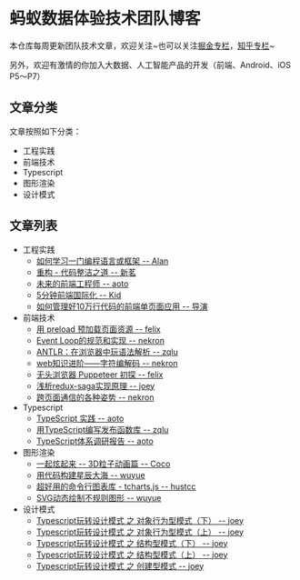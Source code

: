 # 蚂蚁数据体验技术团队博客
本仓库每周更新团队技术文章，欢迎关注~也可以关注[掘金专栏](https://juejin.im/user/59659aff5188250cf956e6dd)，[知乎专栏](https://zhuanlan.zhihu.com/front)~

另外，欢迎有激情的你加入大数据、人工智能产品的开发（前端、Android、iOS P5～P7）

## 文章分类
文章按照如下分类：
 - 工程实践
 - 前端技术
 - Typescript
 - 图形渲染
 - 设计模式

## 文章列表
* 工程实践
    * [如何学习一门编程语言或框架 -- Alan](https://github.com/ProtoTeam/blog/blob/master/201803/1.md)
    * [重构 - 代码整洁之道 -- 新茗](https://github.com/ProtoTeam/blog/blob/master/201801/3.md)
    * [未来的前端工程师 -- aoto](https://github.com/ProtoTeam/blog/blob/master/201712/1.md)
    * [5分钟前端国际化 -- Kid](https://github.com/ProtoTeam/blog/blob/master/201710/1.md)
    * [如何管理好10万行代码的前端单页面应用 -- 导演](https://github.com/ProtoTeam/blog/blob/master/201709/1.md)
* 前端技术
    * [用 preload 预加载页面资源 -- felix](https://github.com/ProtoTeam/blog/blob/master/201802/1.md)
    * [Event Loop的规范和实现 -- nekron](https://github.com/ProtoTeam/blog/blob/master/201801/2.md)
    * [ANTLR：在浏览器中玩语法解析 -- zqlu](https://github.com/ProtoTeam/blog/blob/master/201712/2.md)
    * [web知识进阶——字符编解码 -- nekron](https://github.com/ProtoTeam/blog/blob/master/201712/3.md)
    * [无头浏览器 Puppeteer 初探 -- felix](https://github.com/ProtoTeam/blog/blob/master/201710/2.md)
    * [浅析redux-saga实现原理 -- joey](https://github.com/ProtoTeam/blog/blob/master/201710/3.md)
    * [跨页面通信的各种姿势 -- nekron](https://github.com/ProtoTeam/blog/blob/master/201709/3.md)
* Typescript
    * [TypeScript 实践 -- aoto](https://github.com/ProtoTeam/blog/blob/master/201803/2.md)
    * [用TypeScript编写发布函数库 -- zqlu](https://github.com/ProtoTeam/blog/blob/master/201711/4.md)
    * [TypeScript体系调研报告 -- aoto](https://github.com/ProtoTeam/blog/blob/master/201709/2.md)
* 图形渲染
    * [一起炫起来 -- 3D粒子动画篇 -- Coco](https://github.com/ProtoTeam/blog/blob/master/201711/1.md)
    * [用代码构建星辰大海 -- wuyue](https://github.com/ProtoTeam/blog/blob/master/201711/2.md)
    * [超好用的命令行图表库 - tcharts.js -- hustcc](https://github.com/ProtoTeam/blog/blob/master/201711/3.md)
    * [SVG动态绘制不规则图形 -- wuyue](https://github.com/ProtoTeam/blog/blob/master/201710/4.md)
* 设计模式
    * [Typescript玩转设计模式 之 对象行为型模式（下） -- joey](https://github.com/ProtoTeam/blog/blob/master/201802/2.md)
    * [Typescript玩转设计模式 之 对象行为型模式（上） -- joey](https://github.com/ProtoTeam/blog/blob/master/201801/1.md)
    * [Typescript玩转设计模式 之 结构型模式（下） -- joey](https://github.com/ProtoTeam/blog/blob/master/201801/4.md)
    * [Typescript玩转设计模式 之 结构型模式（上） -- joey](https://github.com/ProtoTeam/blog/blob/master/201712/4.md)
    * [Typescript玩转设计模式 之 创建型模式 -- joey](https://github.com/ProtoTeam/blog/blob/master/201711/5.md)